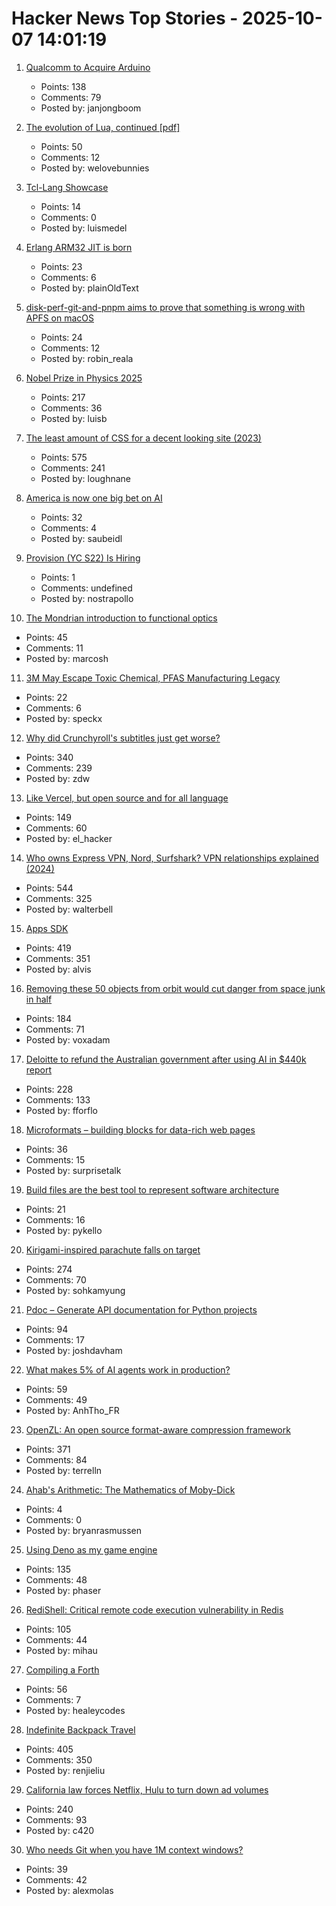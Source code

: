 # Hacker News Top Stories - 2025-10-07 14:01:19

1. [Qualcomm to Acquire Arduino](https://www.qualcomm.com/news/releases/2025/10/qualcomm-to-acquire-arduino-accelerating-developers--access-to-i)
   - Points: 138
   - Comments: 79
   - Posted by: janjongboom

2. [The evolution of Lua, continued [pdf]](https://www.lua.org/doc/cola.pdf)
   - Points: 50
   - Comments: 12
   - Posted by: welovebunnies

3. [Tcl-Lang Showcase](https://wiki.tcl-lang.org/page/Showcase)
   - Points: 14
   - Comments: 0
   - Posted by: luismedel

4. [Erlang ARM32 JIT is born](https://www.grisp.org/blog/posts/2025-10-07-jit-arm32.3)
   - Points: 23
   - Comments: 6
   - Posted by: plainOldText

5. [disk-perf-git-and-pnpm aims to prove that something is wrong with APFS on macOS](https://github.com/NullVoxPopuli/disk-perf-git-and-pnpm)
   - Points: 24
   - Comments: 12
   - Posted by: robin_reala

6. [Nobel Prize in Physics 2025](https://www.nobelprize.org/prizes/physics/2025/popular-information/)
   - Points: 217
   - Comments: 36
   - Posted by: luisb

7. [The least amount of CSS for a decent looking site (2023)](https://thecascade.dev/article/least-amount-of-css/)
   - Points: 575
   - Comments: 241
   - Posted by: loughnane

8. [America is now one big bet on AI](https://www.ft.com/content/6cc87bd9-cb2f-4f82-99c5-c38748986a2e)
   - Points: 32
   - Comments: 4
   - Posted by: saubeidl

9. [Provision (YC S22) Is Hiring](https://www.ycombinator.com/companies/provision/jobs/JJ9fZxg-fullstack-software-engineer-in-person-toronto-canada)
   - Points: 1
   - Comments: undefined
   - Posted by: nostrapollo

10. [The Mondrian introduction to functional optics](http://marcosh.github.io/post/2025/10/07/the-mondrian-introduction-to-functional-optics.html)
   - Points: 45
   - Comments: 11
   - Posted by: marcosh

11. [3M May Escape Toxic Chemical, PFAS Manufacturing Legacy](https://www.bloomberg.com/features/2025-3m-pfas-toxic-legacy-turnaround/)
   - Points: 22
   - Comments: 6
   - Posted by: speckx

12. [Why did Crunchyroll's subtitles just get worse?](https://animebythenumbers.substack.com/p/worse-crunchyroll-subtitles)
   - Points: 340
   - Comments: 239
   - Posted by: zdw

13. [Like Vercel, but open source and for all language](https://github.com/hunvreus/devpush)
   - Points: 149
   - Comments: 60
   - Posted by: el_hacker

14. [Who owns Express VPN, Nord, Surfshark? VPN relationships explained (2024)](https://windscribe.com/blog/the-vpn-relationship-map/)
   - Points: 544
   - Comments: 325
   - Posted by: walterbell

15. [Apps SDK](https://developers.openai.com/apps-sdk/)
   - Points: 419
   - Comments: 351
   - Posted by: alvis

16. [Removing these 50 objects from orbit would cut danger from space junk in half](https://arstechnica.com/space/2025/10/everyone-but-china-has-pretty-much-stopped-littering-in-low-earth-orbit/)
   - Points: 184
   - Comments: 71
   - Posted by: voxadam

17. [Deloitte to refund the Australian government after using AI in $440k report](https://www.theguardian.com/australia-news/2025/oct/06/deloitte-to-pay-money-back-to-albanese-government-after-using-ai-in-440000-report)
   - Points: 228
   - Comments: 133
   - Posted by: fforflo

18. [Microformats – building blocks for data-rich web pages](https://microformats.org)
   - Points: 36
   - Comments: 15
   - Posted by: surprisetalk

19. [Build files are the best tool to represent software architecture](https://blogsystem5.substack.com/p/you-are-holding-build-files-wrong)
   - Points: 21
   - Comments: 16
   - Posted by: pykello

20. [Kirigami-inspired parachute falls on target](https://physicsworld.com/a/kirigami-inspired-parachute-falls-on-target/)
   - Points: 274
   - Comments: 70
   - Posted by: sohkamyung

21. [Pdoc – Generate API documentation for Python projects](https://pdoc.dev/)
   - Points: 94
   - Comments: 17
   - Posted by: joshdavham

22. [What makes 5% of AI agents work in production?](https://www.motivenotes.ai/p/what-makes-5-of-ai-agents-actually)
   - Points: 59
   - Comments: 49
   - Posted by: AnhTho_FR

23. [OpenZL: An open source format-aware compression framework](https://engineering.fb.com/2025/10/06/developer-tools/openzl-open-source-format-aware-compression-framework/)
   - Points: 371
   - Comments: 84
   - Posted by: terrelln

24. [Ahab's Arithmetic: The Mathematics of Moby-Dick](https://scholarship.claremont.edu/cgi/viewcontent.cgi?article=1720&context=jhm)
   - Points: 4
   - Comments: 0
   - Posted by: bryanrasmussen

25. [Using Deno as my game engine](https://explodi.tubatuba.net/2025/09/26/using-deno-as-my-game-engine)
   - Points: 135
   - Comments: 48
   - Posted by: phaser

26. [RediShell: Critical remote code execution vulnerability in Redis](https://www.wiz.io/blog/wiz-research-redis-rce-cve-2025-49844)
   - Points: 105
   - Comments: 44
   - Posted by: mihau

27. [Compiling a Forth](https://healeycodes.com/compiling-a-forth)
   - Points: 56
   - Comments: 7
   - Posted by: healeycodes

28. [Indefinite Backpack Travel](https://jeremymaluf.com/onebag/)
   - Points: 405
   - Comments: 350
   - Posted by: renjieliu

29. [California law forces Netflix, Hulu to turn down ad volumes](https://www.politico.com/news/2025/10/06/dial-it-down-california-forces-netflix-hulu-to-lower-ad-volume-00595663)
   - Points: 240
   - Comments: 93
   - Posted by: c420

30. [Who needs Git when you have 1M context windows?](https://www.alexmolas.com/2025/07/28/unexpected-benefit-llm.html)
   - Points: 39
   - Comments: 42
   - Posted by: alexmolas

